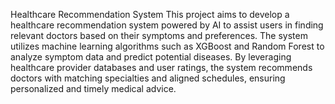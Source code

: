 Healthcare Recommendation System
This project aims to develop a healthcare recommendation system powered by AI to assist users in finding relevant doctors based on their symptoms and preferences. The system utilizes machine learning algorithms such as XGBoost and Random Forest to analyze symptom data and predict potential diseases. By leveraging healthcare provider databases and user ratings, the system recommends doctors with matching specialties and aligned schedules, ensuring personalized and timely medical advice.
